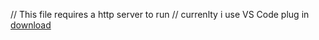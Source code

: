 // This file requires a http server to run 
// currenlty i use VS Code plug in 
[download](https://marketplace.visualstudio.com/items?itemName=ritwickdey.LiveServer)